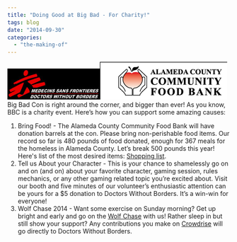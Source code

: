 ```yaml
---
title: "Doing Good at Big Bad - For Charity!"
tags: blog
date: "2014-09-30"
categories: 
  - "the-making-of"
---
```


[![Doctors Without Borders](images/msf-logo-header.jpg)](http://www.bigbadcon.com/wp-content/uploads/2011/05/msf-logo-header.jpg)[![Alemeda County Food Bank](images/header_logo_home.gif)](http://www.bigbadcon.com/wp-content/uploads/2011/05/header_logo_home.gif)Big Bad Con is right around the corner, and bigger than ever! As you know, BBC is a charity event. Here’s how you can support some amazing causes:

1. Bring Food! - The Alameda County Community Food Bank will have donation barrels at the con. Please bring non-perishable food items. Our record so far is 480 pounds of food donated, enough for 367 meals for the homeless in Alameda County. Let’s break 500 pounds this year! Here's list of the most desired items: [Shopping list](http://www.bigbadcon.com/wp-content/uploads/2014/09/food_shopping_list.pdf).
2. Tell us About your Character - This is your chance to shamelessly go on and on (and on) about your favorite character, gaming session, rules mechanics, or any other gaming related topic you’re excited about. Visit our booth and five minutes of our volunteer’s enthusiastic attention can be yours for a $5 donation to Doctors Without Borders. It’s a win-win for everyone!
3. Wolf Chase 2014 - Want some exercise on Sunday morning? Get up bright and early and go on the [Wolf Chase](http://www.bigbadcon.com/events/wolf-chase-2014/) with us! Rather sleep in but still show your support? Any contributions you make on [Crowdrise](https://www.crowdrise.com/wolfchase2014) will go directly to Doctors Without Borders.
